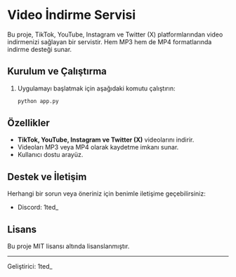 # Video İndirme Servisi

Bu proje, TikTok, YouTube, Instagram ve Twitter (X) platformlarından video indirmenizi sağlayan bir servistir. Hem MP3 hem de MP4 formatlarında indirme desteği sunar.

## Kurulum ve Çalıştırma

1. Uygulamayı başlatmak için aşağıdaki komutu çalıştırın:
   ```bash
   python app.py
   ```

## Özellikler

- **TikTok, YouTube, Instagram ve Twitter (X)** videolarını indirir.
- Videoları MP3 veya MP4 olarak kaydetme imkanı sunar.
- Kullanıcı dostu arayüz.

## Destek ve İletişim

Herhangi bir sorun veya öneriniz için benimle iletişime geçebilirsiniz:
- Discord: 1ted_

## Lisans

Bu proje MIT lisansı altında lisanslanmıştır.

---
Geliştirici: 1ted_
